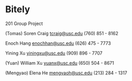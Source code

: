 # Bitely
201 Group Project

(Tomas) Soren Craig tcraig@usc.edu (760) 851 - 8162

Enoch Hang enochhan@usc.edu (626) 475 - 7773

Yining Xu yiningxu@usc.edu (909) 896 - 7707

(Yuan) William Xu yuanx@usc.edu (650) 504 - 8671

(Mengyao) Elena He mengyaoh@usc.edu (213) 284 - 1317


